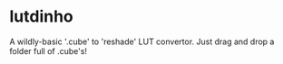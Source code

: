 # lutdinho
A wildly-basic '.cube' to 'reshade' LUT convertor. Just drag and drop a folder full of .cube's!
